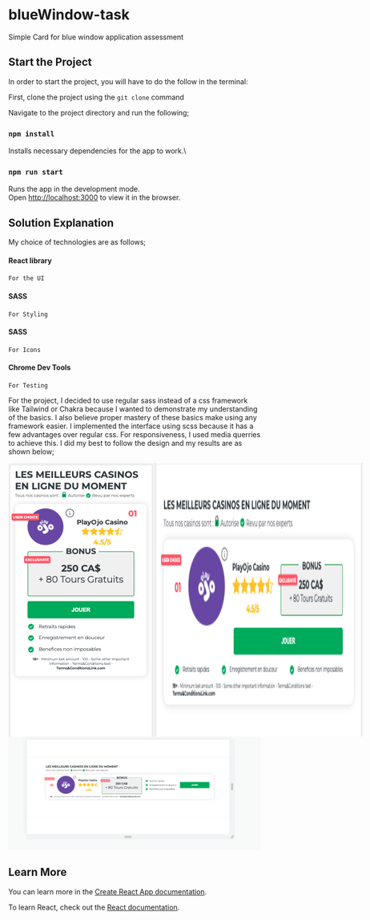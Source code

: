 # blueWindow-task
Simple Card for blue window application assessment

## Start the Project

In order to start the project, you will have to do the follow in the terminal:

First, clone the project using the `git clone` command

Navigate to the project directory and run the following;

### `npm install`

Installs necessary dependencies for the app to work.\

### `npm run start`

Runs the app in the development mode.\
Open [http://localhost:3000](http://localhost:3000) to view it in the browser.

## Solution Explanation
My choice of technologies are as follows;
  #### React library 
    For the UI
  #### SASS
    For Styling
  #### SASS
    For Icons
  #### Chrome Dev Tools
    For Testing 

For the project, I decided to use regular sass instead of a css framework like Tailwind or Chakra because I wanted to demonstrate my understanding of the basics. I also believe proper mastery of these basics make using any framework easier.
I implemented the interface using scss because it has a few advantages over regular css. For responsiveness, I used media querries to achieve this.
I did my best to follow the design and my results are as shown below;

<div style="display: flex">
  <img src="./src/screenshots/Screen Shot 2023-05-02 at 9.26.34 PM.png">
  <img src="./src/screenshots/Screen Shot 2023-05-02 at 9.26.50 PM.png">
</div>
<img src="./src/screenshots/Screen Shot 2023-05-02 at 9.27.22 PM.png">

## Learn More

You can learn more in the [Create React App documentation](https://facebook.github.io/create-react-app/docs/getting-started).

To learn React, check out the [React documentation](https://reactjs.org/).
